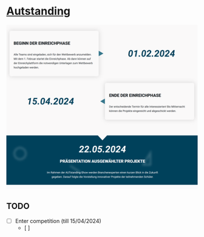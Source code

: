 # [Autstanding](https://autstanding.at/)

![](times.png)

## TODO

- [ ] Enter competition (till 15/04/2024)
  - [ ] 
